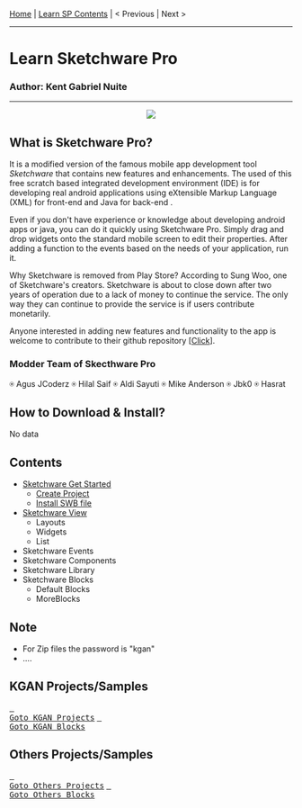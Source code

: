  [Home](https://github.com/kganallinone/KGANTutorials/blob/main/KGAN's%20COLLECTIONS/SKETCHWARE/SKETCHWARE.md) | [Learn SP Contents](#Contents) | < Previous | Next > 
______________________________________________
# Learn Sketchware Pro
### Author: Kent Gabriel Nuite  
______________________________________________
<p align="center">
    <img src="https://github.com/kganallinone/KGANTutorials/assets/86733485/bf176c15-0e11-4a12-bc3b-6c04ee372bc8" heigth="100" weigth="100"/>
</p>

## What is Sketchware Pro?

It is a modified version of the famous mobile app development tool *Sketchware* that contains new features and enhancements. The used of this free scratch based integrated development environment (IDE) is for developing real android applications using eXtensible Markup Language (XML) for front-end and Java for back-end . 

Even if you don't have experience or knowledge about developing android apps or java, you can do it quickly using Sketchware Pro. Simply drag and drop widgets onto the standard mobile screen to edit their properties. After adding a function to the events based on the needs of your application, run it.

Why Sketchware is removed from Play Store? According to Sung Woo, one of Sketchware's creators. Sketchware is about to close down after two years of operation due to a lack of money to continue the service. The only way they can continue to provide the service is if users contribute monetarily. 

Anyone interested in adding new features and functionality to the app is welcome to contribute to their github repository [[Click](https://github.com/Sketchware-Pro/Sketchware-Pro)]. 

### Modder Team of Skecthware Pro
 ⍟ Agus JCoderz  ⍟  Hilal Saif  ⍟  Aldi Sayuti  ⍟  Mike Anderson  ⍟ Jbk0  ⍟ Hasrat

## How to Download & Install?

No data

## Contents
- [Sketchware Get Started](https://github.com/kganallinone/KGANTutorials/blob/main/KGAN's%20COLLECTIONS/SKETCHWARE/About/Lessons/Sketchware_GetStarted.md#learn-sketchware-pro--get-started)
  - [Create Project](https://github.com/kganallinone/KGANTutorials/blob/main/KGAN's%20COLLECTIONS/SKETCHWARE/About/Lessons/Sketchware_GetStarted.md#create-project)
  - [Install SWB file](https://github.com/kganallinone/KGANTutorials/blob/main/KGAN's%20COLLECTIONS/SKETCHWARE/About/Lessons/Sketchware_GetStarted.md#install-sh-or-swb-files)
- [Sketchware View](https://github.com/kganallinone/KGANTutorials/blob/main/KGAN's%20COLLECTIONS/SKETCHWARE/About/Lessons/Sketchware_View.md#learn-sketchware-pro--view)
  - Layouts
  - Widgets
  - List
- Sketchware Events
- Sketchware Components
- Sketchware Library
- Sketchware Blocks
  - Default Blocks
  - MoreBlocks

## Note
- For Zip files the password is "kgan"
- ....

## KGAN Projects/Samples

[<kbd> <br>Goto KGAN Projects</kbd>](#Contents) [<kbd> <br>Goto KGAN Blocks</kbd>](#Contents)

## Others Projects/Samples

[<kbd> <br>Goto Others Projects</kbd>](https://github.com/kganallinone/KGANTutorials/tree/main/KGAN's%20COLLECTIONS/SKETCHWARE/Projects/Others) [<kbd> <br>Goto Others Blocks</kbd>](https://github.com/kganallinone/KGANTutorials/blob/main/KGAN's%20COLLECTIONS/SKETCHWARE/Blocks)
